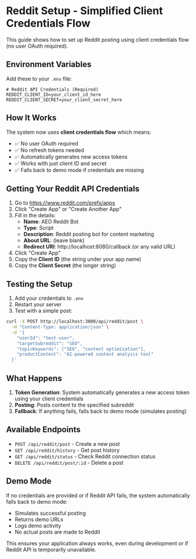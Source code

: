 # Reddit Setup - Simplified Client Credentials Flow

This guide shows how to set up Reddit posting using client credentials flow (no user OAuth required).

## Environment Variables

Add these to your `.env` file:

```env
# Reddit API Credentials (Required)
REDDIT_CLIENT_ID=your_client_id_here
REDDIT_CLIENT_SECRET=your_client_secret_here
```

## How It Works

The system now uses **client credentials flow** which means:

- ✅ No user OAuth required
- ✅ No refresh tokens needed
- ✅ Automatically generates new access tokens
- ✅ Works with just client ID and secret
- ✅ Falls back to demo mode if credentials are missing

## Getting Your Reddit API Credentials

1. Go to https://www.reddit.com/prefs/apps
2. Click "Create App" or "Create Another App"
3. Fill in the details:
   - **Name**: AEO Reddit Bot
   - **Type**: Script
   - **Description**: Reddit posting bot for content marketing
   - **About URL**: (leave blank)
   - **Redirect URI**: http://localhost:8080/callback (or any valid URL)
4. Click "Create App"
5. Copy the **Client ID** (the string under your app name)
6. Copy the **Client Secret** (the longer string)

## Testing the Setup

1. Add your credentials to `.env`
2. Restart your server
3. Test with a simple post:

```bash
curl -X POST http://localhost:3000/api/reddit/post \
  -H "Content-Type: application/json" \
  -d '{
    "userId": "test-user",
    "targetSubreddit": "SEO",
    "topicKeywords": ["SEO", "content optimization"],
    "productContext": "AI-powered content analysis tool"
  }'
```

## What Happens

1. **Token Generation**: System automatically generates a new access token using your client credentials
2. **Posting**: Posts content to the specified subreddit
3. **Fallback**: If anything fails, falls back to demo mode (simulates posting)

## Available Endpoints

- `POST /api/reddit/post` - Create a new post
- `GET /api/reddit/history` - Get post history
- `GET /api/reddit/status` - Check Reddit connection status
- `DELETE /api/reddit/post/:id` - Delete a post

## Demo Mode

If no credentials are provided or if Reddit API fails, the system automatically falls back to demo mode:

- Simulates successful posting
- Returns demo URLs
- Logs demo activity
- No actual posts are made to Reddit

This ensures your application always works, even during development or if Reddit API is temporarily unavailable.

